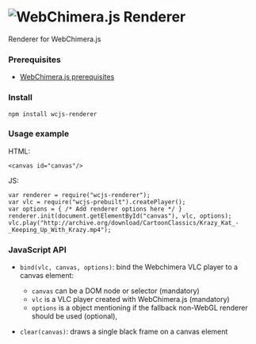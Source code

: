 # <img alt="WebChimera.js Renderer" src="https://raw.githubusercontent.com/jaruba/wcjs-logos/master/logos/small/wcjs-renderer.png">
Renderer for WebChimera.js

### Prerequisites
* [WebChimera.js prerequisites](https://github.com/RSATom/WebChimera.js#build-prerequisites)

### Install

``
npm install wcjs-renderer
``

### Usage example

HTML:
```
<canvas id="canvas"/>
```
JS:
```
var renderer = require("wcjs-renderer");
var vlc = require("wcjs-prebuilt").createPlayer();
var options = { /* Add renderer options here */ }
renderer.init(document.getElementById("canvas"), vlc, options);
vlc.play("http://archive.org/download/CartoonClassics/Krazy_Kat_-_Keeping_Up_With_Krazy.mp4");
```

### JavaScript API

- ``bind(vlc, canvas, options)``: bind the Webchimera VLC player to a canvas element:
    - ``canvas`` can be a DOM node or selector (mandatory) 
    - ``vlc`` is a VLC player created with WebChimera.js (mandatory)
    - ``options`` is a object mentioning if the fallback non-WebGL renderer should be used (optional),

- ``clear(canvas)``: draws a single black frame on a canvas element
